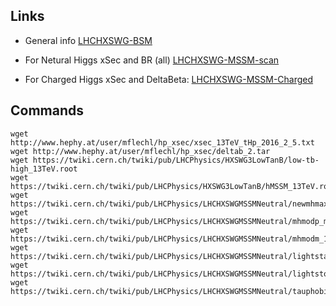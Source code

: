 ## Links
* General info
[LHCHXSWG-BSM](https://twiki.cern.ch/twiki/bin/view/LHCPhysics/LHCHXSWG#BSM_Higgs)

* For Netural Higgs xSec and BR (all)
[LHCHXSWG-MSSM-scan](https://twiki.cern.ch/twiki/bin/view/LHCPhysics/LHCHXSWGMSSMNeutral)

* For Charged Higgs xSec and DeltaBeta:
[LHCHXSWG-MSSM-Charged](https://twiki.cern.ch/twiki/bin/view/LHCPhysics/LHCHXSWGMSSMCharged)

## Commands
~~~
wget http://www.hephy.at/user/mflechl/hp_xsec/xsec_13TeV_tHp_2016_2_5.txt
wget http://www.hephy.at/user/mflechl/hp_xsec/deltab_2.tar
wget https://twiki.cern.ch/twiki/pub/LHCPhysics/HXSWG3LowTanB/low-tb-high_13TeV.root
wget https://twiki.cern.ch/twiki/pub/LHCPhysics/HXSWG3LowTanB/hMSSM_13TeV.root
wget https://twiki.cern.ch/twiki/pub/LHCPhysics/LHCHXSWGMSSMNeutral/newmhmax_mu200_13TeV.root
wget https://twiki.cern.ch/twiki/pub/LHCPhysics/LHCHXSWGMSSMNeutral/mhmodp_mu200_13TeV.root
wget https://twiki.cern.ch/twiki/pub/LHCPhysics/LHCHXSWGMSSMNeutral/mhmodm_13TeV.root
wget https://twiki.cern.ch/twiki/pub/LHCPhysics/LHCHXSWGMSSMNeutral/lightstau1_13TeV.root
wget https://twiki.cern.ch/twiki/pub/LHCPhysics/LHCHXSWGMSSMNeutral/lightstopmod_13TeV.root
wget https://twiki.cern.ch/twiki/pub/LHCPhysics/LHCHXSWGMSSMNeutral/tauphobic_13TeV.root
~~~
